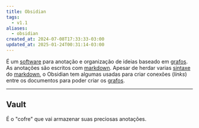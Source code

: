 ```yaml
---
title: Obsidian
tags:
  - v1.1
aliases:
  - obsidian
created_at: 2024-07-08T17:33:33-03:00
updated_at: 2025-01-24T00:31:14-03:00
---
```


É um [software](content/entrada/2024/07/26/Software.md) para anotação e organização de ideias baseado em [grafos](content/atomos/2024/07/12/Grafos.md). As anotações são escritos com [markdown](content/atomos/2024/07/08/Markdown.md). Apesar de herdar varias [sintaxe](content/atomos/2024/07/12/Sintaxe.md) do [markdown](content/atomos/2024/07/08/Markdown.md), o Obsidian tem algumas usadas para criar conexões (_links_) entre os documentos para poder criar os [grafos](content/atomos/2024/07/12/Grafos.md).

---
## Vault

É o "cofre" que vai armazenar suas preciosas anotações.

